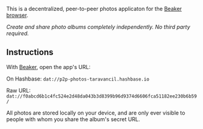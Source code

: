 This is a decentralized, peer-to-peer photos applicaton for the [Beaker
browser](https://beakerbrowser.com).

*Create and share photo albums completely independently. No third party required.*

## Instructions

With [Beaker](https://beakerbrowser.com), open the app's URL:

On Hashbase: `dat://p2p-photos-taravancil.hashbase.io`

Raw URL: `dat://f0abcd6b1c4fc524e2d48da043b3d8399b96d9374d6606fca51182ee230b6b59/`

All photos are stored locally on your device, and are only ever visible to 
people with whom you share the album's secret URL.
